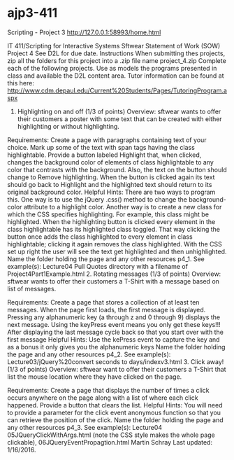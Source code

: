 # ajp3-411
Scripting - Project 3
http://127.0.0.1:58993/home.html

IT 411/Scripting for Interactive Systems
Sftwear Statement of Work (SOW)
Project 4
See D2L for due date.
Instructions
When submitting thes projects, zip all the folders for this project into a .zip file name project_4.zip Complete each of the following projects. Use as models the programs presented in class and available the D2L content area. Tutor information can be found at this here: http://www.cdm.depaul.edu/Current%20Students/Pages/TutoringProgram.aspx

1. Highlighting on and off (1/3 of points)
Overview:
sftwear wants to offer their customers a poster with some text that can be created with either highlighting or without highlighting.

Requirements:
Create a page with paragraphs containing text of your choice.
Mark up some of the text with span tags having the class highlightable.
Provide a button labeled Highlight that, when clicked, changes the background color of elements of class highlightable to any color that contrasts with the background.
Also, the text on the button should change to Remove highlighting.
When the button is clicked again its text should go back to Highlight and the highlighted text should return to its original background color.
Helpful Hints:
There are two ways to program this.
One way is to use the jQuery .css() method to change the background-color attribute to a highlight color.
Another way is to create a new class for which the CSS specifies highlighting. For example, this class might be highlighted. When the highlighting button is clicked every element in the class highlightable has its highlighted class toggled. That way clicking the button once adds the class highlighted to every element in class highlightable; clicking it again removes the class highlighted. With the CSS set up right the user will see the text get highlighted and then unhighlighted.
Name the folder holding the page and any other resources p4_1.
See example(s): Lecture04 Pull Quotes directory with a filename of Project4Part1Example.html
2. Rotating messages (1/3 of points)
Overview:
sftwear wants to offer their customers a T-Shirt with a message based on list of messages.

Requirements:
Create a page that stores a collection of at least ten messages.
When the page first loads, the first message is displayed.
Pressing any alphanumeric key (a through z and 0 through 9) displays the next message. Using the keyPress event means you only get these keys!!!
After displaying the last message cycle back so that you start over with the first message
Helpful Hints:
Use the kePress event to capture the key and as a bonus it only gives you the alphanumeric keys
Name the folder holding the page and any other resources p4_2.
See example(s): Lecture03/jQuery%20convert seconds to days/indexv3.html
3. Click away! (1/3 of points)
Overview:
sftwear want to offer their customers a T-Shirt that list the mouse location where they have clicked on the page.

Requirements:
Create a page that displays the number of times a click occurs anywhere on the page along with a list of where each click happened.
Provide a button that clears the list.
Helpful Hints:
You will need to provide a parameter for the click event anonymous function so that you can retrieve the position of the click.
Name the folder holding the page and any other resources p4_3.
See example(s): Lecture04 05JQueryClickWithArgs.html (note the CSS style makes the whole page clickable), 06JQueryEventPropagtion.html
Martin Schray Last updated: 1/16/2016.
